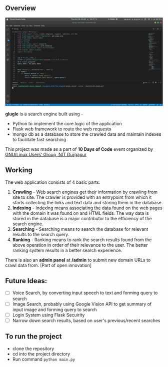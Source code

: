 ## Overview

![working demo](glugle.gif)

**glugle** is a search engine built using -

* Python to implement the core logic of the application
* Flask web framework to route the web requests
* mongo db as a database to store the crawled data and maintain indexes to facilitate fast searching

This project was made as a part of **10 Days of Code** event organized by [GNU/Linux Users&#39; Group, NIT Durgapur](https://github.com/lugnitdgp)

## Working

The web application consists of 4 basic parts:

1. **Crawling** - Web search engines get their information by crawling from site to site. The crawler is provided with an entrypoint from which it starts collecting the links and text data and storing them in the database.
2. **Indexing** - Indexing means associating the data found on the web pages with the domain it was found on and HTML fields. The way data is stored in the database is a major contributor to the efficiency of the search engine.
3. **Searching** - Searching means to search the database for relevant results to the search query.
4. **Ranking** - Ranking means to rank the search results found from the above operation in order of their relevance to the user. The better ranking system results in a better search experience.

There is also an **admin panel** at **/admin** to submit new domain URLs to crawl data from. [Part of open innovation]

## Future Ideas:

* [ ] Voice Search, by converting input speech to text and forming query to search
* [ ] Image Search, probably using Google Vision API to get summary of input image and forming query to search
* [ ] Login System using Flask Secuirity
* [ ] Narrow down search results, based on user's previous/recent searches

## To run the project

* clone the repository
* cd into the project directory
* Run command `python main.py `
